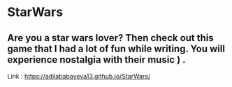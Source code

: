 # StarWars

##  Are you a star wars lover? Then check out this game that I had a lot of fun while writing. You will experience nostalgia with their music ) .

Link : https://adilababayeva13.github.io/StarWars/
